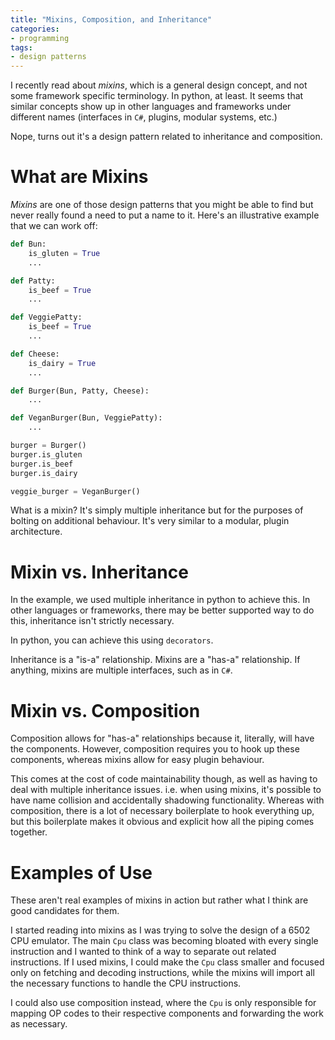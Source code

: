 ```yaml
---
title: "Mixins, Composition, and Inheritance"
categories:
- programming
tags:
- design patterns
---
```


I recently read about *mixins*, which is a general design concept, and not some framework specific terminology.
In python, at least.
It seems that similar concepts show up in other languages and frameworks under different names (interfaces in `C#`,
plugins, modular systems, etc.)

Nope, turns out it's a design pattern related to inheritance and composition.

# What are Mixins

*Mixins* are one of those design patterns that you might be able to find but never really found a need to put a name to it.
Here's an illustrative example that we can work off:

```python
def Bun:
    is_gluten = True
    ...

def Patty:
    is_beef = True
    ...

def VeggiePatty:
    is_beef = True
    ...

def Cheese:
    is_dairy = True
    ...

def Burger(Bun, Patty, Cheese):
    ...

def VeganBurger(Bun, VeggiePatty):
    ...

burger = Burger()
burger.is_gluten
burger.is_beef
burger.is_dairy

veggie_burger = VeganBurger()
```

What is a mixin?
It's simply multiple inheritance but for the purposes of bolting on additional behaviour.
It's very similar to a modular, plugin architecture.

# Mixin vs. Inheritance

In the example, we used multiple inheritance in python to achieve this.
In other languages or frameworks, there may be better supported way to do this, inheritance isn't strictly necessary.

In python, you can achieve this using `decorators`.

Inheritance is a "is-a" relationship.
Mixins are a "has-a" relationship.
If anything, mixins are multiple interfaces, such as in `C#`.

# Mixin vs. Composition

Composition allows for "has-a" relationships because it, literally, will have the components.
However, composition requires you to hook up these components, whereas mixins allow for easy plugin behaviour.

This comes at the cost of code maintainability though, as well as having to deal with multiple inheritance issues.
i.e. when using mixins, it's possible to have name collision and accidentally shadowing functionality.
Whereas with composition, there is a lot of necessary boilerplate to hook everything up, but this boilerplate makes it
obvious and explicit how all the piping comes together.

# Examples of Use

These aren't real examples of mixins in action but rather what I think are good candidates for them.

I started reading into mixins as I was trying to solve the design of a 6502 CPU emulator.
The main `Cpu` class was becoming bloated with every single instruction and I wanted to think of a way to separate out
related instructions.
If I used mixins, I could make the `Cpu` class smaller and focused only on fetching and decoding instructions, while the
mixins will import all the necessary functions to handle the CPU instructions.

I could also use composition instead, where the `Cpu` is only responsible for mapping OP codes to their respective
components and forwarding the work as necessary.
